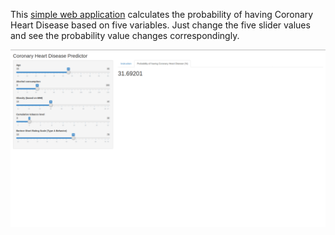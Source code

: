 
This [simple web application](https://wyquek71.shinyapps.io/shinyappassignment/) calculates the probability of having Coronary Heart Disease based on five variables.
Just change the five slider values and see the probability value changes correspondingly.

![alt text](https://github.com/qwyeow/JHU_DataScience/blob/master/ShinyApps/Mockup.png)
